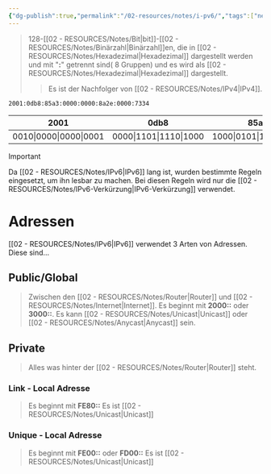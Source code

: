 ```yaml
---
{"dg-publish":true,"permalink":"/02-resources/notes/i-pv6/","tags":["netzwerk/ip/ipv6","prüfungsrelevant"],"noteIcon":""}
---
```


>128-[[02 - RESOURCES/Notes/Bit\|bit]]-[[02 - RESOURCES/Notes/Binärzahl\|Binärzahl]]en, die in [[02 - RESOURCES/Notes/Hexadezimal\|Hexadezimal]] dargestellt werden und 
>mit "**:**" getrennt sind( 8 Gruppen) und es wird als [[02 - RESOURCES/Notes/Hexadezimal\|Hexadezimal]] dargestellt.
>>Es ist der Nachfolger von [[02 - RESOURCES/Notes/IPv4\|IPv4]].


```
2001:0db8:85a3:0000:0000:8a2e:0000:7334
```

|          2001          |          0db8          |          85a3          |          0000          |          0000          |          8a2e          |          0370          |          7334          |
| :--------------------: | :--------------------: | :--------------------: | :--------------------: | :--------------------: | :--------------------: | :--------------------: | :--------------------: |
| 0010\|0000\|0000\|0001 | 0000\|1101\|1110\|1000 | 1000\|0101\|1010\|0011 | 0000\|0000\|0000\|0000 | 0000\|0000\|0000\|0000 | 1000\|1010\|0010\|1110 | 0000\|0011\|0111\|0000 | 0111\|0011\|0011\|0100 |

>[!important]  
Da [[02 - RESOURCES/Notes/IPv6\|IPv6]] lang ist, wurden bestimmte Regeln eingesetzt, um ihn lesbar zu machen. Bei diesen Regeln wird nur die [[02 - RESOURCES/Notes/IPv6-Verkürzung\|IPv6-Verkürzung]] verwendet.




# Adressen
[[02 - RESOURCES/Notes/IPv6\|IPv6]] verwendet 3 Arten von Adressen. Diese sind...
## Public/Global
> Zwischen den [[02 - RESOURCES/Notes/Router\|Router]] und [[02 - RESOURCES/Notes/Internet\|Internet]].
> Es beginnt mit **2000::** oder **3000::**.
> Es kann [[02 - RESOURCES/Notes/Unicast\|Unicast]] oder [[02 - RESOURCES/Notes/Anycast\|Anycast]] sein.

## Private
> Alles was hinter der [[02 - RESOURCES/Notes/Router\|Router]] steht.
### Link - Local Adresse
> Es beginnt mit **FE80::**
> Es ist [[02 - RESOURCES/Notes/Unicast\|Unicast]]

### Unique - Local Adresse
> Es beginnt mit **FE00::** oder **FD00::**
> Es ist [[02 - RESOURCES/Notes/Unicast\|Unicast]]
